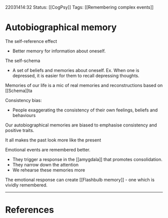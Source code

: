 22031414:32
Status:  [[CogPsy]] 
Tags: [[Remembering complex events]] 

# Autobiographical memory
The self-reference effect
- Better memory for information about oneself.

The self-schema
- A set of beliefs and memories about oneself. Ex. When one is depressed, it is easier for them to recall depressing thoughts. 

Memories of our life is a mic of real memories and reconstructions based on [[Schema]]ta

Consistency bias:
- People exaggerating the consistency of their own feelings, beliefs and behaviours

Our autobiographical memories are biased to emphasise consistency and positive traits. 

It all makes the past look more like the present

Emotional events are remembered better. 
- They trigger a response in the [[amygdala]] that promotes consolidation.
- They narrow down the attention 
- We rehearse these memories more

The emotional response can create [[Flashbulb memory]] - one which is vividly remembered. 

---
# References